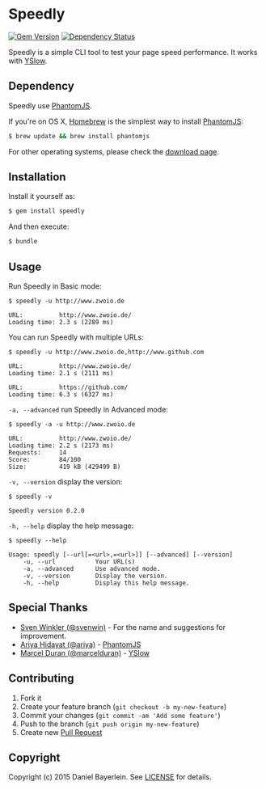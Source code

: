 # Speedly

[![Gem Version](https://badge.fury.io/rb/speedly.png)](http://badge.fury.io/rb/speedly)
[![Dependency Status](https://gemnasium.com/danielbayerlein/speedly.png)](https://gemnasium.com/danielbayerlein/speedly)

Speedly is a simple CLI tool to test your page speed performance. It works with
[YSlow](https://github.com/marcelduran/yslow).

## Dependency

Speedly use [PhantomJS](https://github.com/ariya/phantomjs).

If you're on OS X, [Homebrew](https://github.com/mxcl/homebrew) is the simplest way to install
[PhantomJS](https://github.com/ariya/phantomjs):

``` bash
$ brew update && brew install phantomjs
```

For other operating systems, please check the
[download page](http://phantomjs.org/download.html).

## Installation

Install it yourself as:

``` bash
$ gem install speedly
```

And then execute:

``` bash
$ bundle
```

## Usage

Run Speedly in Basic mode:

```
$ speedly -u http://www.zwoio.de

URL:          http://www.zwoio.de/
Loading time: 2.3 s (2289 ms)
```

You can run Speedly with multiple URLs:

```
$ speedly -u http://www.zwoio.de,http://www.github.com

URL:          http://www.zwoio.de/
Loading time: 2.1 s (2111 ms)

URL:          https://github.com/
Loading time: 6.3 s (6327 ms)
```

`-a, --advanced` run Speedly in Advanced mode:

```
$ speedly -a -u http://www.zwoio.de

URL:          http://www.zwoio.de/
Loading time: 2.2 s (2173 ms)
Requests:     14
Score:        84/100
Size:         419 kB (429499 B)
```

`-v, --version` display the version:

```
$ speedly -v

Speedly version 0.2.0
```

`-h, --help` display the help message:

```
$ speedly --help

Usage: speedly [--url[=<url>,=<url>]] [--advanced] [--version]
    -u, --url           Your URL(s)
    -a, --advanced      Use advanced mode.
    -v, --version       Display the version.
    -h, --help          Display this help message.
```

## Special Thanks

* [Sven Winkler (@svenwin)](https://github.com/svenwin) - For the name and suggestions for
improvement.
* [Ariya Hidayat (@ariya)](https://github.com/ariya) - [PhantomJS](https://github.com/ariya/phantomjs)
* [Marcel Duran (@marcelduran)](https://github.com/marcelduran) - [YSlow](https://github.com/marcelduran/yslow)

## Contributing

1. Fork it
2. Create your feature branch (`git checkout -b my-new-feature`)
3. Commit your changes (`git commit -am 'Add some feature'`)
4. Push to the branch (`git push origin my-new-feature`)
5. Create new [Pull Request](../../pull/new/master)

## Copyright

Copyright (c) 2015 Daniel Bayerlein. See [LICENSE](./LICENSE.md) for details.
